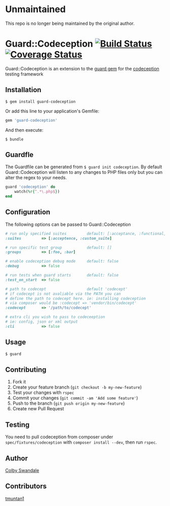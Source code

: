 # Unmaintained
This repo is no longer being maintained by the original author.

# Guard::Codeception [![Build Status](https://travis-ci.org/colby-swandale/guard-codeception.png?branch=master)](https://travis-ci.org/colby-swandale/guard-codeception) [![Coverage Status](https://coveralls.io/repos/colby-swandale/guard-codeception/badge.png?branch=master)](https://coveralls.io/r/colby-swandale/guard-codeception)

Guard::Codeception is an extension to the [guard gem](http://guardgem.org/) for the [codeception](http://codeception.com/) testing framework 

## Installation
```
$ gem install guard-codeception 
```

Or add this line to your application's Gemfile:
```ruby
gem 'guard-codeception'
```
And then execute:
```
$ bundle
```

## Guardfle
The Guardfile can be generated from `$ guard init codeception`. By default Guard::Codeception will listen to any changes to PHP files only but you can alter the regex to your needs.

```ruby
guard 'codeception' do
	watch(%r{^.*\.php$})
end
```

## Configuration
The following options can be passed to Guard::Codeception

```ruby
# run only specified suites 		default: [:acceptance, :functional, :unit]
:suites			=> [:acceptence, :custom_suite]

# run specific test group 			default: []
:groups			=> [:foo, :bar]

# enable codeception debug mode 	default: false
:debug 			=> false

# run tests when guard starts		default: false
:test_on_start 	=> false

# path to codecept					default 'codecept'
# if codecept is not avaliable via the PATH you can
# define the path to codecept here. ie: installing codeception
# via composer would be :codecept => 'vendor/bin/codecept'
:codecept		=> '/path/to/codecept'

# extra cli you wish to pass to codeceeption
# ie: config, json or xml output
:cli 			=> false
```

## Usage
```bash
$ guard
```

## Contributing

1. Fork it
2. Create your feature branch (`git checkout -b my-new-feature`)
3. Test your changes with `rspec`
4. Commit your changes (`git commit -am 'Add some feature'`)
5. Push to the branch (`git push origin my-new-feature`)
6. Create new Pull Request


## Testing
You need to pull codeception from composer under `spec/fixtures/codeception` with `composer install --dev`, then run `rspec`.

## Author

[Colby Swandale](https://github.com/colby-swandale)

## Contributors

[tmuntan1](https://github.com/tmuntan1)

